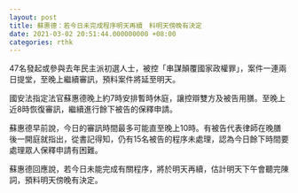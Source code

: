 ```yaml
---
layout: post
title: 蘇惠德：若今日未完成程序明天再續　料明天傍晚有決定
date: 2021-03-02 20:51:44.000000000 +08:00
categories: rthk
---
```


47名發起或參與去年民主派初選人士，被控「串謀顛覆國家政權罪」，案件一連兩日提堂，至晚上繼續審訊，預料案件將延至明天。

國安法指定法官蘇惠德晚上約7時安排暫時休庭，讓控辯雙方及被告用膳。至晚上近8時恢復審訊，繼續進行餘下被告的保釋申請。

蘇惠德早前說，今日的審訊時間最多可能直至晚上10時。有被告代表律師在晚膳後一開庭就指出，從書記得知，仍有15名被告的程序未處理，認為今日餘下時間要處理眾人保釋申請有困難。

蘇惠德回應說，若今日未能完成有關程序，將於明天再續，估計明天下午會聽完陳詞，預料明天傍晚有決定。
